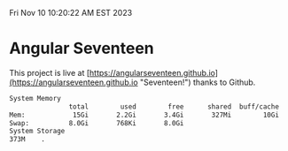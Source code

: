 Fri Nov 10 10:20:22 AM EST 2023

# Angular Seventeen


This project is live at [https://angularseventeen.github.io](https://angularseventeen.github.io "Seventeen!") thanks to Github.

```bash
System Memory
               total        used        free      shared  buff/cache   available
Mem:            15Gi       2.2Gi       3.4Gi       327Mi        10Gi        13Gi
Swap:          8.0Gi       768Ki       8.0Gi
System Storage
373M	.
```
```bash
